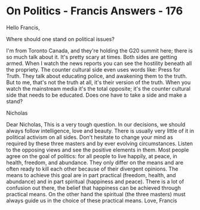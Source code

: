 # On Politics - Francis Answers - 176

Hello Francis,  

Where should one stand on political issues?  

I'm from Toronto Canada, and they're holding the G20 summit here; there is so much talk about it. It's pretty scary at times. Both sides are getting armed. When I watch the news reports you can see the hostility beneath all the propriety. The counter cultural side even uses words like: Press for Truth. They talk about educating police, and awakening them to the truth. But to me, that's not the truth at all, it's their version of the truth. When you watch the mainstream media it's the total opposite; it's the counter cultural side that needs to be educated. Does one have to take a side and make a stand?  

Nicholas

Dear Nicholas, This is a very tough question. In our decisions, we should always follow intelligence, love and beauty. There is usually very little of it in political activism on all sides. Don't hesitate to change your mind as required by these three masters and by ever evolving circumstances. Listen to the opposing views and see the positive elements in them. Most people agree on the goal of politics: for all people to live happily, at peace, in health, freedom, and abundance. They only differ on the means and are often ready to kill each other because of their divergent opinions. The means to achieve this goal are in part practical (freedom, health, and abundance) and in part spiritual (happiness and peace). There is a lot of confusion out there, the belief that happiness can be achieved through practical means. On the other hand the spiritual (the three masters) must always guide us in the choice of these practical means.  Love, Francis


